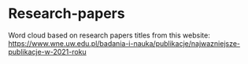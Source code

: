 # Research-papers
Word cloud based on research papers titles from this website: https://www.wne.uw.edu.pl/badania-i-nauka/publikacje/najwazniejsze-publikacje-w-2021-roku
